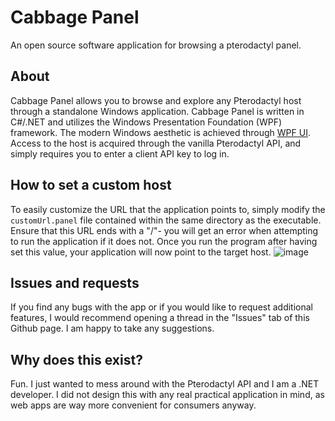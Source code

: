 # Cabbage Panel
An open source software application for browsing a pterodactyl panel.

## About
Cabbage Panel allows you to browse and explore any Pterodactyl host through a standalone Windows application. Cabbage Panel is written in C#/.NET and utilizes the Windows Presentation Foundation (WPF) framework. The modern Windows aesthetic is achieved through [WPF UI](https://wpfui.lepo.co/). Access to the host is acquired through the vanilla Pterodactyl API, and simply requires you to enter a client API key to log in.

## How to set a custom host
To easily customize the URL that the application points to, simply modify the `customUrl.panel` file contained within the same directory as the executable. Ensure that this URL ends with a "/"- you will get an error when attempting to run the application if it does not. Once you run the program after having set this value, your application will now point to the target host.
![image](https://github.com/user-attachments/assets/2d63cfbc-2186-4511-8206-811b5c261042)

## Issues and requests
If you find any bugs with the app or if you would like to request additional features, I would recommend opening a thread in the "Issues" tab of this Github page. I am happy to take any suggestions.

## Why does this exist?
Fun. I just wanted to mess around with the Pterodactyl API and I am a .NET developer. I did not design this with any real practical application in mind, as web apps are way more convenient for consumers anyway.
